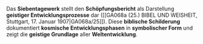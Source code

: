 
Das **Siebentagewerk** stellt den **Schöpfungsbericht** als Darstellung **geistiger Entwicklungsprozesse** dar ([[GA068a (25.) BIBEL UND WEISHEIT, Stuttgart, 17. Januar 1907|GA068a/25]]). Diese **biblische Schilderung** dokumentiert **kosmische Entwicklungsphasen** in **symbolischer Form** und zeigt die **geistige Grundlage** aller **Weltentwicklung**.

